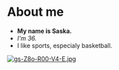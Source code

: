 # About me

- **My name is Saska.**
- _I'm 36._
- I like sports, especialy basketball.

[![gs-Z8o-R00-V4-E.jpg](https://i.postimg.cc/1RDrTj7R/gs-Z8o-R00-V4-E.jpg)](https://postimg.cc/pyXj5qt3)